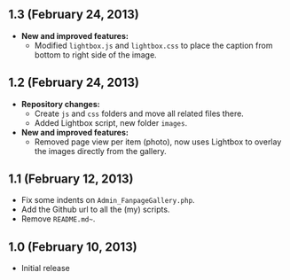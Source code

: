 ## 1.3 (February 24, 2013)
- **New and improved features:**
	- Modified <code>lightbox.js</code> and <code>lightbox.css</code> to place the caption from bottom to right side of the image.
	
## 1.2 (February 24, 2013)
- **Repository changes:**
	- Create <code>js</code> and <code>css</code> folders and move all related files there.
	- Added Lightbox script, new folder <code>images</code>.
- **New and improved features:**
	- Removed page view per item (photo), now uses Lightbox to overlay the images directly from the gallery.

## 1.1 (February 12, 2013)
- Fix some indents on <code>Admin_FanpageGallery.php</code>.
- Add the Github url to all the (my) scripts.
- Remove <code>README.md~</code>.

## 1.0 (February 10, 2013)
- Initial release
